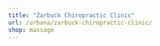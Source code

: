 ```yaml
---
title: "Zarbuck Chiropractic Clinic"
url: /urbana/zarbuck-chiropractic-clinic/
shop: massage
---
```

